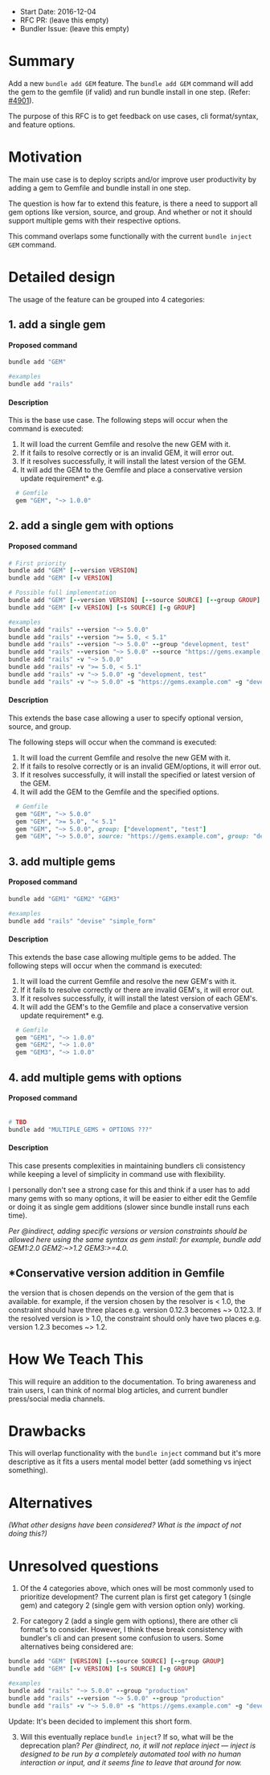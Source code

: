 - Start Date: 2016-12-04
- RFC PR: (leave this empty)
- Bundler Issue: (leave this empty)

# Summary

Add a new `bundle add GEM` feature. The `bundle add GEM` command will add the gem to the gemfile (if valid) and run bundle install in one step. (Refer: [#4901](https://github.com/bundler/bundler/issues/4901)).

The purpose of this RFC is to get feedback on use cases, cli format/syntax, and feature options.

# Motivation

The main use case is to deploy scripts and/or improve user productivity by adding a gem to Gemfile and bundle install in one step.

The question is how far to extend this feature, is there a need to support all gem options like version, source, and group. And whether or not it should support multiple gems with their respective options.

This command overlaps some functionally with the current `bundle inject GEM` command.

# Detailed design

The usage of the feature can be grouped into 4 categories:

## 1. add a single gem
#### Proposed command
```ruby
bundle add "GEM"

#examples
bundle add "rails"
```
#### Description
This is the base use case. The following steps will occur when the command is executed:
1. It will load the current Gemfile and resolve the new GEM with it.
2. If it fails to resolve correctly or is an invalid GEM, it will error out.
3. If it resolves successfully, it will install the latest version of the GEM.
4. It will add the GEM to the Gemfile and place a conservative version update requirement* e.g.
```ruby
  # Gemfile
  gem "GEM", "~> 1.0.0"
```

## 2. add a single gem with options
#### Proposed command
```ruby
# First priority
bundle add "GEM" [--version VERSION]
bundle add "GEM" [-v VERSION]

# Possible full implementation
bundle add "GEM" [--version VERSION] [--source SOURCE] [--group GROUP]
bundle add "GEM" [-v VERSION] [-s SOURCE] [-g GROUP]

#examples
bundle add "rails" --version "~> 5.0.0"
bundle add "rails" --version ">= 5.0, < 5.1"
bundle add "rails" --version "~> 5.0.0" --group "development, test"
bundle add "rails" --version "~> 5.0.0" --source "https://gems.example.com" --group "development"
bundle add "rails" -v "~> 5.0.0"
bundle add "rails" -v ">= 5.0, < 5.1"
bundle add "rails" -v "~> 5.0.0" -g "development, test"
bundle add "rails" -v "~> 5.0.0" -s "https://gems.example.com" -g "development"
```
#### Description
This extends the base case allowing a user to specify optional version, source, and group.

The following steps will occur when the command is executed:
1. It will load the current Gemfile and resolve the new GEM with it.
2. If it fails to resolve correctly or is an invalid GEM/options, it will error out.
3. If it resolves successfully, it will install the specified or latest version of the GEM.
4. It will add the GEM to the Gemfile and the specified options.

```ruby
  # Gemfile
  gem "GEM", "~> 5.0.0"
  gem "GEM", ">= 5.0", "< 5.1"
  gem "GEM", "~> 5.0.0", group: ["development", "test"]
  gem "GEM", "~> 5.0.0", source: "https://gems.example.com", group: "development"
```
## 3. add multiple gems
#### Proposed command
```ruby
bundle add "GEM1" "GEM2" "GEM3"

#examples
bundle add "rails" "devise" "simple_form"
```
#### Description
This extends the base case allowing multiple gems to be added.
The following steps will occur when the command is executed:
1. It will load the current Gemfile and resolve the new GEM's with it.
2. If it fails to resolve correctly or there are invalid GEM's, it will error out.
3. If it resolves successfully, it will install the latest version of each GEM's.
4. It will add the GEM's to the Gemfile and place a conservative version update requirement* e.g.
```ruby
  # Gemfile
  gem "GEM1", "~> 1.0.0"
  gem "GEM2", "~> 1.0.0"
  gem "GEM3", "~> 1.0.0"
```

## 4. add multiple gems with options
#### Proposed command
```ruby

# TBD
bundle add "MULTIPLE_GEMS + OPTIONS ???"
```
#### Description
This case presents complexities in maintaining bundlers cli consistency while keeping a level of simplicity in command use with flexibility.

I personally don't see a strong case for this and think if a user has to add many gems with so many options, it will be easier to either edit the Gemfile or doing it as single gem additions (slower since bundle install runs each time).

*Per @indirect, adding specific versions or version constraints should be allowed here using the same syntax as gem install: for example, bundle add GEM1:2.0 GEM2:~>1.2 GEM3:>=4.0.*

## *Conservative version addition in Gemfile

the version that is chosen depends on the version of the gem that is available. for example, if the version chosen by the resolver is < 1.0, the constraint should have three places e.g. version 0.12.3 becomes ~> 0.12.3. If the resolved version is > 1.0, the constraint should only have two places e.g. version 1.2.3 becomes ~> 1.2.

# How We Teach This

This will require an addition to the documentation. To bring awareness and train users, I can think of normal blog articles, and current bundler press/social media channels.

# Drawbacks

This will overlap functionality with the `bundle inject` command but it's more descriptive as it fits a users mental model better (add something vs inject something).

# Alternatives

*(What other designs have been considered? What is the impact of not doing this?)*

# Unresolved questions

1. Of the 4 categories above, which ones will be most commonly used to prioritize development? The current plan is first get category 1 (single gem) and category 2 (single gem with version option only) working.

2. For category 2 (add a single gem with options), there are other cli format's to consider. However, I think these break consistency with bundler's cli and can present some confusion to users. Some alternatives being considered are:
```ruby
bundle add "GEM" [VERSION] [--source SOURCE] [--group GROUP]
bundle add "GEM" [-v VERSION] [-s SOURCE] [-g GROUP]

#examples
bundle add "rails" "~> 5.0.0" --group "production"
bundle add "rails" --version "~> 5.0.0" --group "production"
bundle add "rails" -v "~> 5.0.0" -s "https://gems.example.com" -g "development"
```
Update: It's been decided to implement this short form.

3. Will this eventually replace `bundle inject`? If so, what will be the deprecation plan?
*Per @indirect, no, it will not replace inject — inject is designed to be run by a completely automated tool with no human interaction or input, and it seems fine to leave that around for now.*
